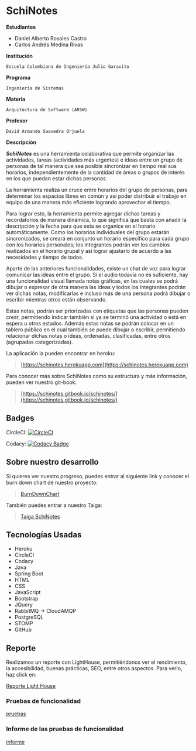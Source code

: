 # SchiNotes

**Estudiantes**

* Daniel Alberto Rosales Castro
* Carlos Andrés Medina Rivas

**Institución**

```text
Escuela Colombiana de Ingeniería Julio Garavito
```

**Programa**

```text
Ingeniería de Sistemas
```

**Materia**

```text
Arquitectura de Software (ARSW)
```

**Profesor**

```text
David Armando Saavedra Orjuela
```

**Descripción**

_**SchiNotes**_ es una herramienta colaborativa que permite organizar las actividades, tareas \(actividades más urgentes\) e ideas entre un grupo de personas de tal manera que sea posible sincronizar en tiempo real sus horarios, independientemente de la cantidad de áreas o grupos de interés en los que puedan estar dichas personas.

La herramienta realiza un cruce entre horarios del grupo de personas, para determinar los espacios libres en común y así poder distribuir el trabajo en equipo de una manera más eficiente logrando aprovechar el tiempo.

Para lograr esto, la herramienta permite agregar dichas tareas y recordatorios de manera dinámica, lo que significa que basta con añadir la descripción y la fecha para que esta se organice en el horario automáticamente. Como los horarios individuales del grupo estarán sincronizados, se creará en conjunto un horario específico para cada grupo con los horarios personales; los integrantes podrán ver los cambios realizados en el horario grupal y así lograr ajustarlo de acuerdo a las necesidades y tiempo de todos.

Aparte de las anteriores funcionalidades, existe un chat de voz para lograr comunicar las ideas entre el grupo. Si el audio todavía no es suficiente, hay una funcionalidad visual llamada notas gráficas, en las cuales se podrá dibujar o expresar de otra manera las ideas y todos los integrantes podrán ver dichas notas, modificarlas e incluso más de una persona podrá dibujar o escribir mientras otros están observando.

Estas notas, podrán ser priorizadas con etiquetas que las personas pueden crear, permitiendo indicar también si ya se terminó una actividad o está en espera u otros estados. Además estas notas se podrán colocar en un tablero público en el cual también se puede dibujar o escribir, permitiendo relacionar dichas notas o ideas, ordenadas, clasificadas, entre otros \(agrupadas categorizadas\).

La aplicación la pueden encontrar en heroku:

> [https://schinotes.herokuapp.com](https://schinotes.herokuapp.com)

Para conocer más sobre SchiNotes como su estructura y más información, pueden ver nuestro git-book:

> [https://schinotes.gitbook.io/schinotes/](https://schinotes.gitbook.io/schinotes/)

## Badges

CircleCI: [![CircleCI](https://circleci.com/gh/CarlosCL98/SchiNotes.svg?style=svg)](https://circleci.com/gh/CarlosCL98/SchiNotes)

Codacy: [![Codacy Badge](https://api.codacy.com/project/badge/Grade/5043a2c9c0ac4fb39a25c9abfc9dc01a)](https://www.codacy.com/app/CarlosCL98/SchiNotes?utm_source=github.com&amp;utm_medium=referral&amp;utm_content=CarlosCL98/SchiNotes&amp;utm_campaign=Badge_Grade)

## Sobre nuestro desarrollo

Si quieres ver nuestro progreso, puedes entrar al siguiente link y conocer el burn down chart de nuestro proyecto:

> [BurnDownChart](https://docs.google.com/spreadsheets/d/1Ea6rBm_NtAgKJO0ptcEyOttuZSNk7aUwCMdnkW3BFUU/edit#gid=1952855537)

También puedes entrar a nuestro Taiga:

> [Taiga SchiNotes](https://tree.taiga.io/project/carloscl98-schinotes/timeline)

## Tecnologías Usadas

* Heroku
* CircleCI
* Codacy
* Java
* Spring Boot
* HTML
* CSS
* JavaScript
* Bootstrap
* JQuery
* RabbitMQ -&gt; CloudAMQP
* PostgreSQL
* STOMP
* GitHub

## Reporte

Realizamos un reporte con LightHouse, permitiéndonos ver el rendimiento, la accesibilidad, buenas prácticas, SEO, entre otros aspectos. Para verlo, haz click en:

[Reporte Light House](https://carloscl98.github.io/SchiNotes/docs/ReporteLightHouse.html)

### Pruebas de funcionalidad

[pruebas](https://drive.google.com/file/d/1QdKtHJnR4SNJZV14Z1f6bKe7y0RuZXZl/view?usp=sharing)

### Informe de las pruebas de funcionalidad

[informe](https://drive.google.com/file/d/1RbLqk5MhAp-peGEpe2mWx77yxgAuStVB/view?usp=sharing)

